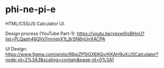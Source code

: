 # phi-ne-pi-e
HTML/CSS/JS Calculator UI.

Design process (YouTube Part-1): https://youtu.be/ypxwl0oBHoU?list=PLQaph46QVsTmniqnX1t_8rSN6nUnXACPA

UI Design: https://www.figma.com/proto/R6piZP5lGX69QyrKKAH9uX/JSCalculator?node-id=2%3A3&scaling=contain&page-id=0%3A1

